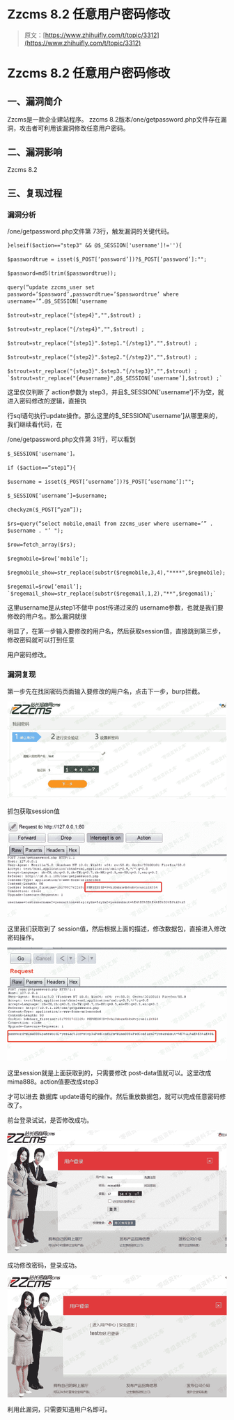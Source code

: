 # Zzcms 8.2 任意用户密码修改

> 原文：[https://www.zhihuifly.com/t/topic/3312](https://www.zhihuifly.com/t/topic/3312)

# Zzcms 8.2 任意用户密码修改

## 一、漏洞简介

Zzcms是一款企业建站程序。 zzcms 8.2版本/one/getpassword.php文件存在漏洞，攻击者可利用该漏洞修改任意用户密码。

## 二、漏洞影响

Zzcms 8.2

## 三、复现过程

### 漏洞分析

/one/getpassword.php文件第 73行，触发漏洞的关键代码。

```
}elseif($action=="step3" && @$_SESSION['username']!=''){

$passwordtrue = isset($_POST[‘password’])?$_POST[‘password’]:"";

$password=md5(trim($passwordtrue));

query(“update zzcms_user set password=’$password’,passwordtrue=’$passwordtrue’ where username=’”.@$_SESSION['username

$strout=str_replace("{step4}","",$strout) ;

$strout=str_replace("{/step4}","",$strout) ;

$strout=str_replace("{step1}".$step1."{/step1}","",$strout) ;

$strout=str_replace("{step2}".$step2."{/step2}","",$strout) ;

$strout=str_replace("{step3}".$step3."{/step3}","",$strout) ; `$strout=str_replace("{#username}",@$_SESSION[‘username’],$strout) ;` 
```

这里仅仅判断了 action参数为 step3，并且$_SESSION['username']不为空，就进入密码修改的逻辑，直接执

行sql语句执行update操作。那么这里的$_SESSION['username']从哪里来的，我们继续看代码，在

/one/getpassword.php文件第 31行，可以看到

```
$_SESSION['username']。

if ($action==“step1”){

$username = isset($_POST[‘username’])?$_POST[‘username’]:"";

$_SESSION[‘username’]=$username;

checkyzm($_POST[“yzm”]);

$rs=query(“select mobile,email from zzcms_user where username=’” . $username . "’ ");

$row=fetch_array($rs);

$regmobile=$row[‘mobile’];

$regmobile_show=str_replace(substr($regmobile,3,4),"****",$regmobile);

$regemail=$row[‘email’]; `$regemail_show=str_replace(substr($regemail,1,2),"**",$regemail);` 
```

这里username是从step1不做中 post传递过来的 username参数，也就是我们要修改的用户名。那么漏洞就很

明显了，在第一步输入要修改的用户名，然后获取session值，直接跳到第三步，修改密码就可以打到任意

用户密码修改。

### 漏洞复现

第一步先在找回密码页面输入要修改的用户名，点击下一步，burp拦截。

![image](img/f83e429a0fbc8002c324994eaa07ea6b.png)

抓包获取session值

![image](img/59aa7cb4c3ed9265896911cd25319a83.png)

这里我们获取到了 session值，然后根据上面的描述，修改数据包，直接进入修改密码操作。

![image](img/45f2935d5bd0ff812864bb65f5429906.png)

这里session就是上面获取到的，只需要修改 post-data值就可以。这里改成mima888。action值要改成step3

才可以进去 数据库 update语句的操作。然后重放数据包，就可以完成任意密码修改了。

前台登录试试，是否修改成功。

![image](img/0d08dcaf279d17e1656d65f07ed170dc.png)

成功修改密码，登录成功。

![image](img/7b7b4df8feec7ebe6ca270b335db2bc7.png)

利用此漏洞，只需要知道用户名即可。